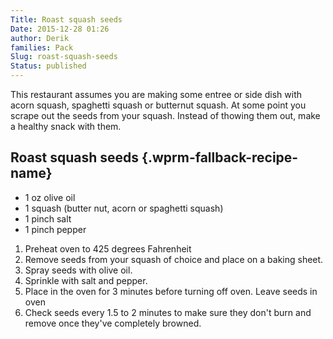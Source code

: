 ```yaml
---
Title: Roast squash seeds
Date: 2015-12-28 01:26
author: Derik
families: Pack
Slug: roast-squash-seeds
Status: published
---
```


This restaurant assumes you are making some entree or side dish with acorn squash, spaghetti squash or butternut squash. At some point you scrape out the seeds from your squash. Instead of thowing them out, make a healthy snack with them. <!--WPRM Recipe 220-->

<div class="wprm-fallback-recipe">

Roast squash seeds {.wprm-fallback-recipe-name}
------------------

<div class="wprm-fallback-recipe-ingredients">

-   1 oz olive oil
-   1 squash (butter nut, acorn or spaghetti squash)
-   1 pinch salt
-   1 pinch pepper

</div>

<div class="wprm-fallback-recipe-instructions">

1.  Preheat oven to 425 degrees Fahrenheit
2.  Remove seeds from your squash of choice and place on a baking sheet.
3.  Spray seeds with olive oil.
4.  Sprinkle with salt and pepper.
5.  Place in the oven for 3 minutes before turning off oven. Leave seeds in oven
6.  Check seeds every 1.5 to 2 minutes to make sure they don't burn and remove once they've completely browned.

</div>

<div class="wprm-fallback-recipe-notes">

</div>

</div>

<!--End WPRM Recipe-->
